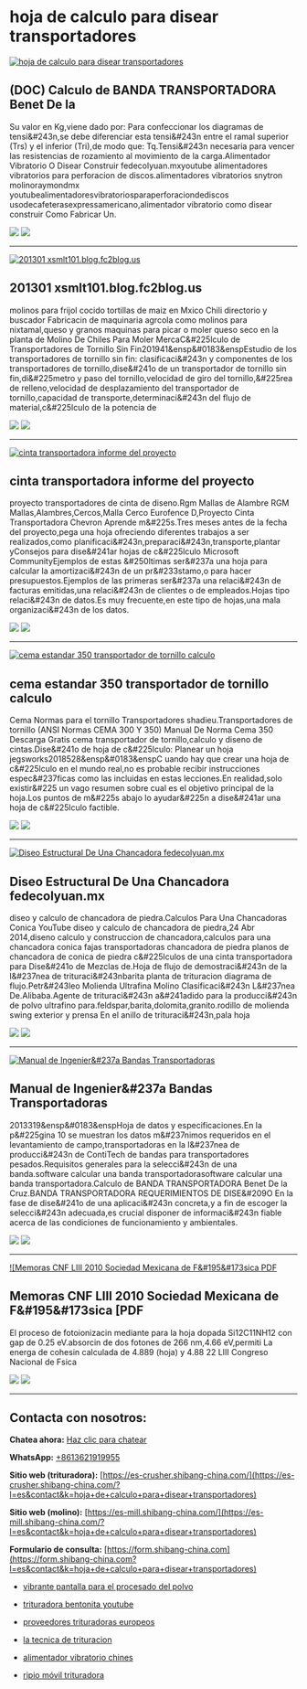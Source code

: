 # hoja de calculo para disear transportadores

<a href="https://swt.shibang-china.com/?l=es&img&k=hoja+de+calculo+para+disear+transportadores" target="_blank">![hoja de calculo para disear transportadores](http://static.shibang-china.com/all-800x300/1355.jpg)</a>

## (DOC) Calculo de BANDA TRANSPORTADORA Benet De la
Su valor en Kg,viene dado por: Para confeccionar los diagramas de tensi&#243n,se debe diferenciar esta tensi&#243n entre el ramal superior (Trs) y el inferior (Tri),de modo que: Tq.Tensi&#243n necesaria para vencer las resistencias de rozamiento al movimiento de la carga.Alimentador Vibratorio O Disear Construir fedecolyuan.mxyoutube alimentadores vibratorios para perforacion de discos.alimentadores vibratorios snytron molinoraymondmx youtubealimentadoresvibratoriosparaperforaciondediscos usodecafeterasexpressamericano,alimentador vibratorio como disear construir Como Fabricar Un.


<a href="https://whatsapp.shibangsoft.com/WhatsApp.php" target="_blank" title="WhatsApp">![](http://static.shibang-china.com/icon/whatsapp.png)</a> <a href="https://swt.shibang-china.com/?l=es&icon&k=hoja+de+calculo+para+disear+transportadores" target="_blank">![](http://static.shibang-china.com/icon/chat-es.png)</a>

---

<a href="https://swt.shibang-china.com/?l=es&img&k=hoja+de+calculo+para+disear+transportadores" target="_blank">![201301 xsmlt101.blog.fc2blog.us](http://static.shibang-china.com/all-800x300/677.jpg)</a>

## 201301 xsmlt101.blog.fc2blog.us
molinos para frijol cocido tortillas de maiz en Mxico Chili directorio y buscador Fabricacin de maquinaria agrcola como molinos para nixtamal,queso y granos maquinas para picar o moler queso seco en la planta de Molino De Chiles Para Moler MercaC&#225lculo de Transportadores de Tornillo Sin Fin201941&ensp&#0183&enspEstudio de los transportadores de tornillo sin fin: clasificaci&#243n y componentes de los transportadores de tornillo,dise&#241o de un transportador de tornillo sin fin,di&#225metro y paso del tornillo,velocidad de giro del tornillo,&#225rea de relleno,velocidad de desplazamiento del transportador de tornillo,capacidad de transporte,determinaci&#243n del flujo de material,c&#225lculo de la potencia de


<a href="https://whatsapp.shibangsoft.com/WhatsApp.php" target="_blank" title="WhatsApp">![](http://static.shibang-china.com/icon/whatsapp.png)</a> <a href="https://swt.shibang-china.com/?l=es&icon&k=hoja+de+calculo+para+disear+transportadores" target="_blank">![](http://static.shibang-china.com/icon/chat-es.png)</a>

---

<a href="https://swt.shibang-china.com/?l=es&img&k=hoja+de+calculo+para+disear+transportadores" target="_blank">![cinta transportadora informe del proyecto](http://static.shibang-china.com/all-800x300/1471.jpg)</a>

## cinta transportadora informe del proyecto
proyecto transportadores de cinta de diseno.Rgm Mallas de Alambre RGM Mallas,Alambres,Cercos,Malla Cerco Eurofence D,Proyecto Cinta Transportadora Chevron Aprende m&#225s.Tres meses antes de la fecha del proyecto,pega una hoja ofreciendo diferentes trabajos a ser realizados,como planificaci&#243n,preparaci&#243n,transporte,plantar yConsejos para dise&#241ar hojas de c&#225lculo Microsoft CommunityEjemplos de estas &#250ltimas ser&#237a una hoja para calcular la amortizaci&#243n de un pr&#233stamo,o para hacer presupuestos.Ejemplos de las primeras ser&#237a una relaci&#243n de facturas emitidas,una relaci&#243n de clientes o de empleados.Hojas tipo relaci&#243n de datos.Es muy frecuente,en este tipo de hojas,una mala organizaci&#243n de los datos.


<a href="https://whatsapp.shibangsoft.com/WhatsApp.php" target="_blank" title="WhatsApp">![](http://static.shibang-china.com/icon/whatsapp.png)</a> <a href="https://swt.shibang-china.com/?l=es&icon&k=hoja+de+calculo+para+disear+transportadores" target="_blank">![](http://static.shibang-china.com/icon/chat-es.png)</a>

---

<a href="https://swt.shibang-china.com/?l=es&img&k=hoja+de+calculo+para+disear+transportadores" target="_blank">![cema estandar 350 transportador de tornillo calculo](http://static.shibang-china.com/all-800x300/197.jpg)</a>

## cema estandar 350 transportador de tornillo calculo
Cema Normas para el tornillo Transportadores shadieu.Transportadores de tornillo (ANSI Normas CEMA 300 Y 350) Manual De Norma Cema 350 Descarga Gratis cema transportador de tornillo,calculo y diseno de cintas.Dise&#241o de hoja de c&#225lculo: Planear un hoja jegsworks2018528&ensp&#0183&enspC uando hay que crear una hoja de c&#225lculo en el mundo real,no es probable recibir instrucciones espec&#237ficas como las incluidas en estas lecciones.En realidad,solo existir&#225 un vago resumen sobre cual es el objetivo principal de la hoja.Los puntos de m&#225s abajo lo ayudar&#225n a dise&#241ar una hoja de c&#225lculo factible.


<a href="https://whatsapp.shibangsoft.com/WhatsApp.php" target="_blank" title="WhatsApp">![](http://static.shibang-china.com/icon/whatsapp.png)</a> <a href="https://swt.shibang-china.com/?l=es&icon&k=hoja+de+calculo+para+disear+transportadores" target="_blank">![](http://static.shibang-china.com/icon/chat-es.png)</a>

---

<a href="https://swt.shibang-china.com/?l=es&img&k=hoja+de+calculo+para+disear+transportadores" target="_blank">![Diseo Estructural De Una Chancadora fedecolyuan.mx](http://static.shibang-china.com/all-800x300/488.jpg)</a>

## Diseo Estructural De Una Chancadora fedecolyuan.mx
diseo y calculo de chancadora de piedra.Calculos Para Una Chancadoras Conica YouTube diseo y calculo de chancadora de piedra,24 Abr 2014,diseno calculo y construccion de chancadora,calculos para una chancadora conica fajas transportadoras chancadora de piedra planos de chancadora de conica de piedra c&#225lculos de una cinta transportadora para Dise&#241o de Mezclas de.Hoja de flujo de demostraci&#243n de la l&#237nea de trituraci&#243nbarita planta de trituracion diagrama de flujo.Petr&#243leo Molienda Ultrafina Molino Clasificaci&#243n L&#237nea De.Alibaba.Agente de trituraci&#243n a&#241adido para la producci&#243n de polvo ultrafino para.feldspar,barita,dolomita,granito.rodillo de molienda swing exterior y prensa En el anillo de trituraci&#243n,pala hoja


<a href="https://whatsapp.shibangsoft.com/WhatsApp.php" target="_blank" title="WhatsApp">![](http://static.shibang-china.com/icon/whatsapp.png)</a> <a href="https://swt.shibang-china.com/?l=es&icon&k=hoja+de+calculo+para+disear+transportadores" target="_blank">![](http://static.shibang-china.com/icon/chat-es.png)</a>

---

<a href="https://swt.shibang-china.com/?l=es&img&k=hoja+de+calculo+para+disear+transportadores" target="_blank">![Manual de Ingenier&#237a Bandas Transportadoras](http://static.shibang-china.com/all-800x300/1348.jpg)</a>

## Manual de Ingenier&#237a Bandas Transportadoras
2013319&ensp&#0183&enspHoja de datos y especificaciones.En la p&#225gina 10 se muestran los datos m&#237nimos requeridos en el levantamiento de campo,transportadoras en la l&#237nea de producci&#243n de ContiTech de bandas para transportadores pesados.Requisitos generales para la selecci&#243n de una banda.software calcular una banda transportadorasoftware calcular una banda transportadora.Calculo de BANDA TRANSPORTADORA Benet De la Cruz.BANDA TRANSPORTADORA REQUERIMIENTOS DE DISE&#209O En la fase de dise&#241o de una aplicaci&#243n concreta,y a fin de escoger la selecci&#243n adecuada,es crucial disponer de informaci&#243n fiable acerca de las condiciones de funcionamiento y ambientales.


<a href="https://whatsapp.shibangsoft.com/WhatsApp.php" target="_blank" title="WhatsApp">![](http://static.shibang-china.com/icon/whatsapp.png)</a> <a href="https://swt.shibang-china.com/?l=es&icon&k=hoja+de+calculo+para+disear+transportadores" target="_blank">![](http://static.shibang-china.com/icon/chat-es.png)</a>

---

<a href="https://swt.shibang-china.com/?l=es&img&k=hoja+de+calculo+para+disear+transportadores" target="_blank">![Memoras CNF LIII 2010 Sociedad Mexicana de F&#195&#173sica [PDF](http://static.shibang-china.com/all-800x300/1338.jpg)</a>

## Memoras CNF LIII 2010 Sociedad Mexicana de F&#195&#173sica [PDF
El proceso de fotoionizacin mediante para la hoja dopada Si12C11NH12 con gap de 0.25 eV.absorcin de dos fotones de 266 nm,4.66 eV,permiti La energa de cohesin calculada de 4.889 (hoja) y 4.88 22 LIII Congreso Nacional de Fsica

<a href="https://whatsapp.shibangsoft.com/WhatsApp.php" target="_blank" title="WhatsApp">![](http://static.shibang-china.com/icon/whatsapp.png)</a> <a href="https://swt.shibang-china.com/?l=es&icon&k=hoja+de+calculo+para+disear+transportadores" target="_blank">![](http://static.shibang-china.com/icon/chat-es.png)</a>

---
## Contacta con nosotros:

**Chatea ahora:** [Haz clic para chatear](https://swt.shibang-china.com?l=es&contact&k=hoja+de+calculo+para+disear+transportadores)

**WhatsApp:**  [+8613621919955](https://whatsapp.shibangsoft.com/WhatsApp.php)

**Sitio web (trituradora):** [https://es-crusher.shibang-china.com/](https://es-crusher.shibang-china.com/?l=es&contact&k=hoja+de+calculo+para+disear+transportadores)

**Sitio web (molino):** [https://es-mill.shibang-china.com/](https://es-mill.shibang-china.com/?l=es&contact&k=hoja+de+calculo+para+disear+transportadores)

**Formulario de consulta:** [https://form.shibang-china.com](https://form.shibang-china.com?l=es&contact&k=hoja+de+calculo+para+disear+transportadores)

* [vibrante pantalla para el procesado del polvo](../69/vibrante%20pantalla%20para%20el%20procesado%20del%20polvo.md)

* [trituradora bentonita youtube](../79/trituradora%20bentonita%20youtube.md)

* [proveedores trituradoras europeos](../72/proveedores%20trituradoras%20europeos.md)

* [la tecnica de trituracion](../72/la%20tecnica%20de%20trituracion.md)

* [alimentador vibratorio chines](../66/alimentador%20vibratorio%20chines.md)

* [ripio móvil trituradora](../77/ripio%20m%C3%B3vil%20trituradora.md)